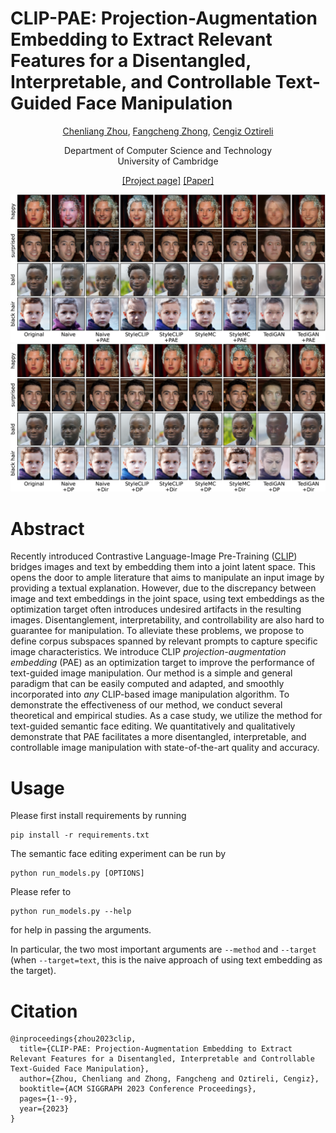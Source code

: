 # CLIP-PAE: Projection-Augmentation Embedding to Extract Relevant Features for a Disentangled, Interpretable, and Controllable Text-Guided Face Manipulation

<p align="center"><a href="https://chenliang-zhou.github.io">Chenliang Zhou</a>, <a href="https://www.cl.cam.ac.uk/~fz261/">Fangcheng Zhong</a>, <a href="https://www.cl.cam.ac.uk/~aco41/">Cengiz Oztireli</a></p>

<p align="center">Department of Computer Science and Technology<br>University of Cambridge</p>

<p align="center"><a href="https://chenliang-zhou.github.io/CLIP-PAE/">[Project page]</a>      <a href="https://arxiv.org/abs/2210.03919">[Paper]</a></p>

![teaser](docs/img/show_image_display_in_paper_0.png)
![teaser](docs/img/show_image_display_in_paper_1.png)


# Abstract
Recently introduced Contrastive Language-Image Pre-Training ([CLIP](https://openai.com/blog/clip/)) bridges images and text by embedding them into a joint latent space. This opens the door to ample literature that aims to manipulate an input image by providing a textual explanation. However, due to the discrepancy between image and text embeddings in the joint space, using text embeddings as the optimization target often introduces undesired artifacts in the resulting images. Disentanglement, interpretability, and controllability are also hard to guarantee for manipulation. To alleviate these problems, we propose to define corpus subspaces spanned by relevant prompts to capture specific image characteristics. We introduce CLIP *projection-augmentation embedding* (PAE) as an optimization target to improve the performance of text-guided image manipulation. Our method is a simple and general paradigm that can be easily computed and adapted, and smoothly incorporated into *any* CLIP-based image manipulation algorithm. To demonstrate the effectiveness of our method, we conduct several theoretical and empirical studies. As a case study, we utilize the method for text-guided semantic face editing. We quantitatively and qualitatively demonstrate that PAE facilitates a more disentangled, interpretable, and controllable image manipulation with state-of-the-art quality and accuracy.

# Usage
Please first install requirements by running
```
pip install -r requirements.txt
```

The semantic face editing experiment can be run by
```
python run_models.py [OPTIONS]
```

Please refer to
```
python run_models.py --help
```
for help in passing the arguments.

In particular, the two most important arguments are `--method` and `--target` (when `--target=text`, this is the naive approach of using text embedding as the target). 

# Citation
```
@inproceedings{zhou2023clip,
  title={CLIP-PAE: Projection-Augmentation Embedding to Extract Relevant Features for a Disentangled, Interpretable and Controllable Text-Guided Face Manipulation},
  author={Zhou, Chenliang and Zhong, Fangcheng and Oztireli, Cengiz},
  booktitle={ACM SIGGRAPH 2023 Conference Proceedings},
  pages={1--9},
  year={2023}
}
```
